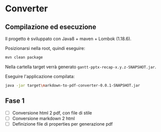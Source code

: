 # Converter

## Compilazione ed esecuzione

Il progetto è sviluppato con Java8 + maven + Lombok (1.18.6).

Posizionarsi nella root, quindi eseguire:

```bash
mvn clean package
```

Nella cartella target verrà generato `gantt-pptx-recap-x.y.z-SNAPSHOT.jar`.

Eseguire l'applicazione compilata:

```bash
java -jar target\markdown-to-pdf-converter-0.0.1-SNAPSHOT.jar
```

## Fase 1

- [ ] Conversione html 2 pdf, con file di stile
- [ ] Conversione markdown 2 html
- [ ] Definizione file di properties per generazione pdf
